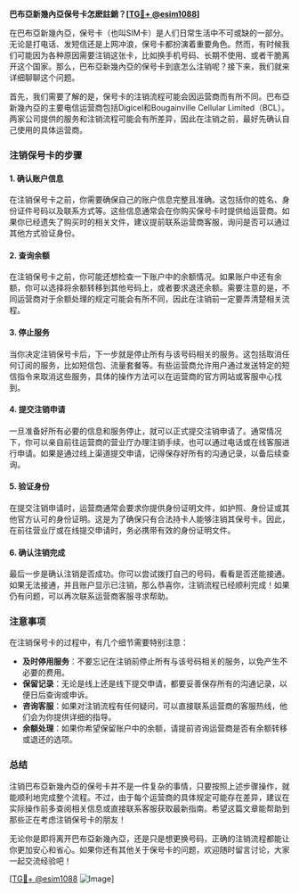 **巴布亞新幾內亞保号卡怎麽註銷？[[TG💪+ @esim1088](https://t.me/s/esim1088)]**

在巴布亞新幾內亞，保号卡（也叫SIM卡）是人们日常生活中不可或缺的一部分。无论是打电话、发短信还是上网冲浪，保号卡都扮演着重要角色。然而，有时候我们可能因为各种原因需要注销这张卡，比如换手机号码、长期不使用、或者干脆离开这个国家。那么，巴布亞新幾內亞的保号卡到底怎么注销呢？接下来，我们就来详细聊聊这个问题。

首先，我们需要了解的是，保号卡的注销流程可能会因运营商而有所不同。巴布亞新幾內亞的主要电信运营商包括Digicel和Bougainville Cellular Limited（BCL）。两家公司提供的服务和注销流程可能会有所差异，因此在注销之前，最好先确认自己使用的具体运营商。

### 注销保号卡的步骤

#### 1. 确认账户信息
在注销保号卡之前，你需要确保自己的账户信息完整且准确。这包括你的姓名、身份证件号码以及联系方式等。这些信息通常会在你购买保号卡时提供给运营商。如果你已经遗失了购买时的相关文件，建议提前联系运营商客服，询问是否可以通过其他方式验证身份。

#### 2. 查询余额
在注销保号卡之前，你可能还想检查一下账户中的余额情况。如果账户中还有余额，你可以选择将余额转移到其他号码上，或者要求退还余额。需要注意的是，不同运营商对于余额处理的规定可能会有所不同，因此在注销前一定要弄清楚相关流程。

#### 3. 停止服务
当你决定注销保号卡后，下一步就是停止所有与该号码相关的服务。这包括取消任何订阅的服务，比如短信包、流量套餐等。有些运营商允许用户通过发送特定的短信指令来取消这些服务，具体的操作方法可以在运营商的官方网站或客服中心找到。

#### 4. 提交注销申请
一旦准备好所有必要的信息和服务停止，就可以正式提交注销申请了。通常情况下，你可以亲自前往运营商的营业厅办理注销手续，也可以通过电话或在线客服进行申请。如果是通过线上渠道提交申请，记得保存好所有的沟通记录，以备后续查询。

#### 5. 验证身份
在提交注销申请时，运营商通常会要求你提供身份证明文件，如护照、身份证或其他官方认可的身份证明。这是为了确保只有合法持卡人能够注销其保号卡。因此，在前往营业厅或在线提交申请时，务必携带有效的身份证明文件。

#### 6. 确认注销完成
最后一步是确认注销是否成功。你可以尝试拨打自己的号码，看看是否还能接通。如果无法接通，并且账户显示已注销，那么恭喜你，注销流程已经顺利完成！如果仍有问题，可以再次联系运营商客服寻求帮助。

### 注意事项

在注销保号卡的过程中，有几个细节需要特别注意：

- **及时停用服务**：不要忘记在注销前停止所有与该号码相关的服务，以免产生不必要的费用。
- **保留记录**：无论是线上还是线下提交申请，都要妥善保存所有的沟通记录，以便日后查询或申诉。
- **咨询客服**：如果对注销流程有任何疑问，可以直接联系运营商的客服热线，他们会为你提供详细的指导。
- **余额处理**：如果你希望保留账户中的余额，请提前咨询运营商是否有余额转移或退还的选项。

### 总结

注销巴布亞新幾內亞的保号卡并不是一件复杂的事情，只要按照上述步骤操作，就能顺利地完成整个流程。不过，由于每个运营商的具体规定可能存在差异，建议在实际操作前多查阅相关信息或直接联系客服获取最新指南。希望这篇文章能帮助到那些正在考虑注销保号卡的朋友！

无论你是即将离开巴布亞新幾內亞，还是只是想更换号码，正确的注销流程都能让你更加安心和省心。如果你还有其他关于保号卡的问题，欢迎随时留言讨论，大家一起交流经验吧！

[[TG💪+ @esim1088](https://t.me/s/esim1088) ![Image](https://i.postimg.cc/4NQfJmqS/Snipaste-2025-05-13-00-14-12.png)]